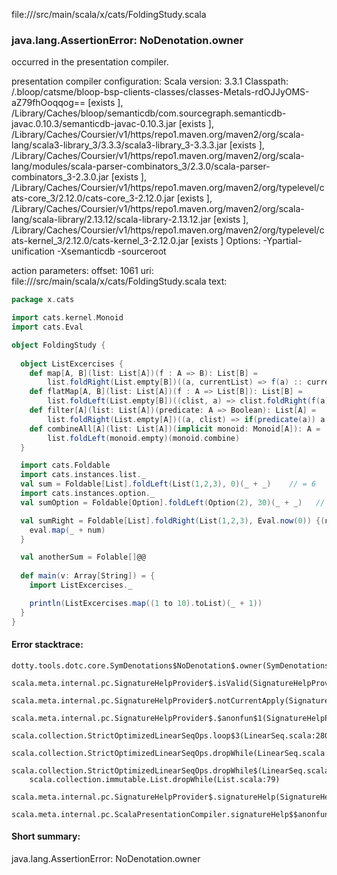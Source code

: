 file://<WORKSPACE>/src/main/scala/x/cats/FoldingStudy.scala
### java.lang.AssertionError: NoDenotation.owner

occurred in the presentation compiler.

presentation compiler configuration:
Scala version: 3.3.1
Classpath:
<WORKSPACE>/.bloop/catsme/bloop-bsp-clients-classes/classes-Metals-rdOJJyOMS-aZ79fhOoqqog== [exists ], <HOME>/Library/Caches/bloop/semanticdb/com.sourcegraph.semanticdb-javac.0.10.3/semanticdb-javac-0.10.3.jar [exists ], <HOME>/Library/Caches/Coursier/v1/https/repo1.maven.org/maven2/org/scala-lang/scala3-library_3/3.3.3/scala3-library_3-3.3.3.jar [exists ], <HOME>/Library/Caches/Coursier/v1/https/repo1.maven.org/maven2/org/scala-lang/modules/scala-parser-combinators_3/2.3.0/scala-parser-combinators_3-2.3.0.jar [exists ], <HOME>/Library/Caches/Coursier/v1/https/repo1.maven.org/maven2/org/typelevel/cats-core_3/2.12.0/cats-core_3-2.12.0.jar [exists ], <HOME>/Library/Caches/Coursier/v1/https/repo1.maven.org/maven2/org/scala-lang/scala-library/2.13.12/scala-library-2.13.12.jar [exists ], <HOME>/Library/Caches/Coursier/v1/https/repo1.maven.org/maven2/org/typelevel/cats-kernel_3/2.12.0/cats-kernel_3-2.12.0.jar [exists ]
Options:
-Ypartial-unification -Xsemanticdb -sourceroot <WORKSPACE>


action parameters:
offset: 1061
uri: file://<WORKSPACE>/src/main/scala/x/cats/FoldingStudy.scala
text:
```scala
package x.cats

import cats.kernel.Monoid
import cats.Eval

object FoldingStudy {
  
  object ListExcercises {
    def map[A, B](list: List[A])(f : A => B): List[B] = 
        list.foldRight(List.empty[B])((a, currentList) => f(a) :: currentList)
    def flatMap[A, B](list: List[A])(f : A => List[B]): List[B] = 
        list.foldLeft(List.empty[B])((clist, a) => clist.foldRight(f(a))(_ :: _))
    def filter[A](list: List[A])(predicate: A => Boolean): List[A] = 
        list.foldRight(List.empty[A])((a, clist) => if(predicate(a)) a :: clist else clist)
    def combineAll[A](list: List[A])(implicit monoid: Monoid[A]): A = 
        list.foldLeft(monoid.empty)(monoid.combine)
  }

  import cats.Foldable
  import cats.instances.list._
  val sum = Foldable[List].foldLeft(List(1,2,3), 0)(_ + _)    // = 6
  import cats.instances.option._
  val sumOption = Foldable[Option].foldLeft(Option(2), 30)(_ + _)   // = 32

  val sumRight = Foldable[List].foldRight(List(1,2,3), Eval.now(0)) {(num, eval) => 
    eval.map(_ + num)  
  }

  val anotherSum = Folable[]@@
  
  def main(v: Array[String]) = {
    import ListExcercises._

    println(ListExcercises.map((1 to 10).toList)(_ + 1))
  }
}

```



#### Error stacktrace:

```
dotty.tools.dotc.core.SymDenotations$NoDenotation$.owner(SymDenotations.scala:2582)
	scala.meta.internal.pc.SignatureHelpProvider$.isValid(SignatureHelpProvider.scala:83)
	scala.meta.internal.pc.SignatureHelpProvider$.notCurrentApply(SignatureHelpProvider.scala:96)
	scala.meta.internal.pc.SignatureHelpProvider$.$anonfun$1(SignatureHelpProvider.scala:48)
	scala.collection.StrictOptimizedLinearSeqOps.loop$3(LinearSeq.scala:280)
	scala.collection.StrictOptimizedLinearSeqOps.dropWhile(LinearSeq.scala:282)
	scala.collection.StrictOptimizedLinearSeqOps.dropWhile$(LinearSeq.scala:278)
	scala.collection.immutable.List.dropWhile(List.scala:79)
	scala.meta.internal.pc.SignatureHelpProvider$.signatureHelp(SignatureHelpProvider.scala:48)
	scala.meta.internal.pc.ScalaPresentationCompiler.signatureHelp$$anonfun$1(ScalaPresentationCompiler.scala:436)
```
#### Short summary: 

java.lang.AssertionError: NoDenotation.owner